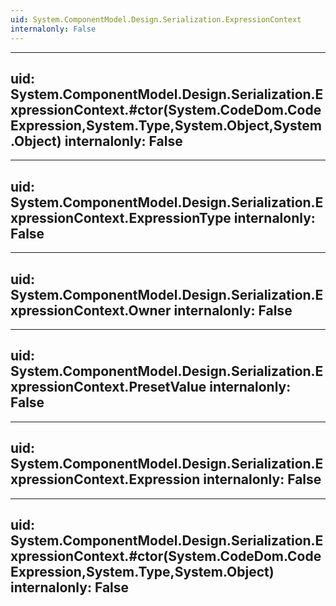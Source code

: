 ```yaml
---
uid: System.ComponentModel.Design.Serialization.ExpressionContext
internalonly: False
---
```


---
uid: System.ComponentModel.Design.Serialization.ExpressionContext.#ctor(System.CodeDom.CodeExpression,System.Type,System.Object,System.Object)
internalonly: False
---

---
uid: System.ComponentModel.Design.Serialization.ExpressionContext.ExpressionType
internalonly: False
---

---
uid: System.ComponentModel.Design.Serialization.ExpressionContext.Owner
internalonly: False
---

---
uid: System.ComponentModel.Design.Serialization.ExpressionContext.PresetValue
internalonly: False
---

---
uid: System.ComponentModel.Design.Serialization.ExpressionContext.Expression
internalonly: False
---

---
uid: System.ComponentModel.Design.Serialization.ExpressionContext.#ctor(System.CodeDom.CodeExpression,System.Type,System.Object)
internalonly: False
---
